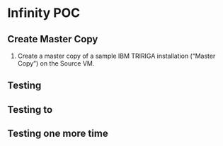 # Infinity  POC

## Create Master Copy

 1. Create a master copy of a sample IBM TRIRIGA installation
(“Master Copy”) on the Source VM.

## Testing
## Testing to
## Testing one more time



<!--stackedit_data:
eyJoaXN0b3J5IjpbLTE3ODU3Mzc1MTQsMTI5MzE5ODQ1Ml19
-->